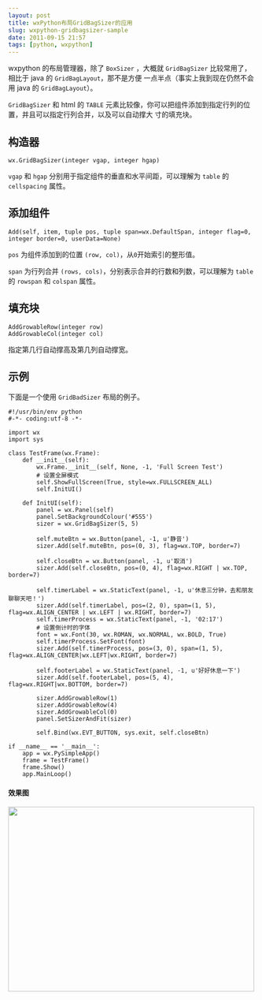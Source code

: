 ```yaml
---
layout: post
title: wxPython布局GridBagSizer的应用
slug: wxpython-gridbagsizer-sample
date: 2011-09-15 21:57
tags: [python, wxpython]
---
```


wxpython 的布局管理器，除了 `BoxSizer` ，大概就 `GridBagSizer` 比较常用了，相比于 java 的 `GridBagLayout`，那不是方便
一点半点（事实上我到现在仍然不会用 java 的 `GridBagLayout`）。

`GridBagSizer` 和 html 的 `TABLE` 元素比较像，你可以把组件添加到指定行列的位置，并且可以指定行列合并，以及可以自动撑大
寸的填充块。

构造器
-------

    wx.GridBagSizer(integer vgap, integer hgap)

`vgap` 和 `hgap` 分别用于指定组件的垂直和水平间距，可以理解为 `table` 的 `cellspacing` 属性。

添加组件
----------

    Add(self, item, tuple pos, tuple span=wx.DefaultSpan, integer flag=0, integer border=0, userData=None)

`pos` 为组件添加到的位置 `(row, col)`，从`0`开始索引的整形值。

`span` 为行列合并 `(rows, cols)`，分别表示合并的行数和列数，可以理解为 `table` 的 `rowspan` 和 `colspan` 属性。

填充块
-----------

    AddGrowableRow(integer row)
    AddGrowableCol(integer col)

指定第几行自动撑高及第几列自动撑宽。

示例
-------

下面是一个使用 `GridBadSizer` 布局的例子。

    #!/usr/bin/env python
    #-*- coding:utf-8 -*-

    import wx
    import sys

    class TestFrame(wx.Frame):
        def __init__(self):
            wx.Frame.__init__(self, None, -1, 'Full Screen Test')
            # 设置全屏模式
            self.ShowFullScreen(True, style=wx.FULLSCREEN_ALL)
            self.InitUI()

        def InitUI(self):
            panel = wx.Panel(self)
            panel.SetBackgroundColour('#555')
            sizer = wx.GridBagSizer(5, 5)

            self.muteBtn = wx.Button(panel, -1, u'静音')
            sizer.Add(self.muteBtn, pos=(0, 3), flag=wx.TOP, border=7)

            self.closeBtn = wx.Button(panel, -1, u'取消')
            sizer.Add(self.closeBtn, pos=(0, 4), flag=wx.RIGHT | wx.TOP, border=7)

            self.timerLabel = wx.StaticText(panel, -1, u'休息三分钟，去和朋友聊聊天吧！')
            sizer.Add(self.timerLabel, pos=(2, 0), span=(1, 5), flag=wx.ALIGN_CENTER | wx.LEFT | wx.RIGHT, border=7)
            self.timerProcess = wx.StaticText(panel, -1, '02:17')
            # 设置倒计时的字体
            font = wx.Font(30, wx.ROMAN, wx.NORMAL, wx.BOLD, True)
            self.timerProcess.SetFont(font)
            sizer.Add(self.timerProcess, pos=(3, 0), span=(1, 5), flag=wx.ALIGN_CENTER|wx.LEFT|wx.RIGHT, border=7)

            self.footerLabel = wx.StaticText(panel, -1, u'好好休息一下')
            sizer.Add(self.footerLabel, pos=(5, 4), flag=wx.RIGHT|wx.BOTTOM, border=7)

            sizer.AddGrowableRow(1)
            sizer.AddGrowableRow(4)
            sizer.AddGrowableCol(0)
            panel.SetSizerAndFit(sizer)

            self.Bind(wx.EVT_BUTTON, sys.exit, self.closeBtn)

    if __name__ == '__main__':
        app = wx.PySimpleApp()
        frame = TestFrame()
        frame.Show()
        app.MainLoop()

<h4>效果图</h4>
<img class="alignnone" title="效果图" src="http://pic.yupoo.com/greatghoul_v/Bn3AxdbO/medium.jpg" alt="" width="500" height="375" />
